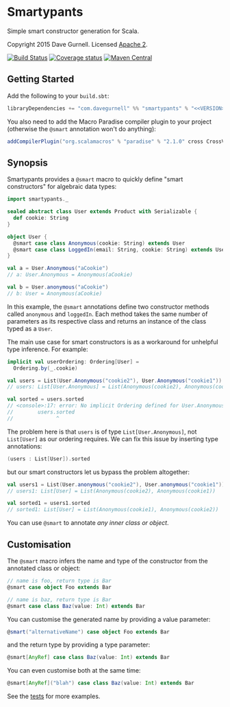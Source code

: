 # Smartypants

Simple smart constructor generation for Scala.

Copyright 2015 Dave Gurnell. Licensed [Apache 2][license].

[![Build Status](https://travis-ci.org/davegurnell/smartypants.svg?branch=develop)](https://travis-ci.org/davegurnell/smartypants)
[![Coverage status](https://img.shields.io/codecov/c/github/davegurnell/smartypants/develop.svg)](https://codecov.io/github/davegurnell/smartypants)
[![Maven Central](https://maven-badges.herokuapp.com/maven-central/com.davegurnell/smartypants_2.11/badge.svg)](https://maven-badges.herokuapp.com/maven-central/com.davegurnell/smartypants_2.11)

## Getting Started

Add the following to your `build.sbt`:

~~~ scala
libraryDependencies += "com.davegurnell" %% "smartypants" % "<<VERSION>>"
~~~

You also need to add the Macro Paradise compiler plugin to your project
(otherwise the `@smart` annotation won't do anything):

~~~ scala
addCompilerPlugin("org.scalamacros" % "paradise" % "2.1.0" cross CrossVersion.full)
~~~

## Synopsis

Smartypants provides a `@smart` macro
to quickly define "smart constructors" for algebraic data types:

```scala
import smartypants._

sealed abstract class User extends Product with Serializable {
  def cookie: String
}

object User {
  @smart case class Anonymous(cookie: String) extends User
  @smart case class LoggedIn(email: String, cookie: String) extends User
}

val a = User.Anonymous("aCookie")
// a: User.Anonymous = Anonymous(aCookie)

val b = User.anonymous("aCookie")
// b: User = Anonymous(aCookie)
```

In this example, the `@smart` annotations
define two constructor methods
called `anonymous` and `loggedIn`.
Each method takes the same number of parameters
as its respective class
and returns an instance of the class typed as a `User`.

The main use case for smart constructors is
as a workaround for unhelpful type inference.
For example:

```scala
implicit val userOrdering: Ordering[User] =
  Ordering.by(_.cookie)

val users = List(User.Anonymous("cookie2"), User.Anonymous("cookie1"))
// users: List[User.Anonymous] = List(Anonymous(cookie2), Anonymous(cookie1))

val sorted = users.sorted
// <console>:17: error: No implicit Ordering defined for User.Anonymous.
//        users.sorted
//              ^
```

The problem here is that `users` is of type `List[User.Anonymous]`,
not `List[User]` as our ordering requires.
We can fix this issue by inserting type annotations:

```scala
(users : List[User]).sorted
```

but our smart constructors let us bypass the problem altogether:

```scala
val users1 = List(User.anonymous("cookie2"), User.anonymous("cookie1"))
// users1: List[User] = List(Anonymous(cookie2), Anonymous(cookie1))

val sorted1 = users1.sorted
// sorted1: List[User] = List(Anonymous(cookie1), Anonymous(cookie2))
```

You can use `@smart` to annotate *any inner class or object*.

## Customisation

The `@smart` macro infers the name and type of the constructor
from the annotated class or object:

```scala
// name is foo, return type is Bar
@smart case object Foo extends Bar

// name is baz, return type is Bar
@smart case class Baz(value: Int) extends Bar
```

You can customise the generated name by providing a value parameter:

```scala
@smart("alternativeName") case object Foo extends Bar
```

and the return type by providing a type parameter:

```scala
@smart[AnyRef] case class Baz(value: Int) extends Bar
```

You can even customise both at the same time:

```scala
@smart[AnyRef]("blah") case class Baz(value: Int) extends Bar
```

See the [tests] for more examples.

[license]: http://www.apache.org/licenses/LICENSE-2.0
[tests]: https://github.com/davegurnell/unindent/blob/master/src/test/scala/unindent/UnindentSpec.scala
